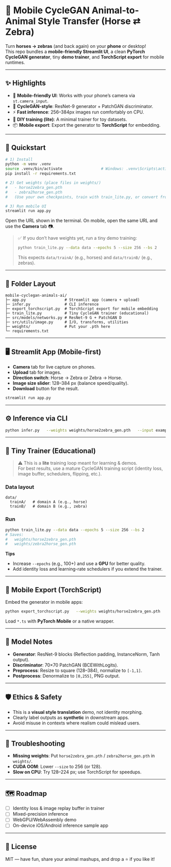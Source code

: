 
# 🦓 Mobile CycleGAN Animal-to-Animal Style Transfer (Horse ⇄ Zebra)

Turn **horses → zebras** (and back again) on your **phone** or desktop!  
This repo bundles a **mobile-friendly Streamlit UI**, a clean **PyTorch CycleGAN generator**, tiny **demo trainer**, and **TorchScript export** for mobile runtimes.

---

## ✨ Highlights

- 📱 **Mobile-friendly UI**: Works with your phone’s camera via `st.camera_input`.
- 🔁 **CycleGAN-style**: ResNet-9 generator + PatchGAN discriminator.
- ⚡ **Fast inference**: 256–384px images run comfortably on CPU.
- 🧠 **DIY training (lite)**: A minimal trainer for toy datasets.
- 📦 **Mobile export**: Export the generator to **TorchScript** for embedding.

---

## 🚀 Quickstart

```bash
# 1) Install
python -m venv .venv
source .venv/bin/activate                 # Windows: .venv\Scripts\activate
pip install -r requirements.txt

# 2) Get weights (place files in weights/)
#   - horse2zebra_gen.pth
#   - zebra2horse_gen.pth
#   (Use your own checkpoints, train with train_lite.py, or convert from existing sources.)

# 3) Run mobile UI
streamlit run app.py
```

Open the URL shown in the terminal. On mobile, open the same URL and use the **Camera** tab 📷.

> ✅ If you don’t have weights yet, run a tiny demo training:
> ```bash
> python train_lite.py --data data --epochs 5 --size 256 --bs 2
> ```
> This expects `data/trainA/` (e.g., horses) and `data/trainB/` (e.g., zebras).

---

## 🧩 Folder Layout

```
mobile-cyclegan-animals-ai/
├─ app.py                 # Streamlit app (camera + upload)
├─ infer.py               # CLI inference
├─ export_torchscript.py  # TorchScript export for mobile embedding
├─ train_lite.py          # Tiny CycleGAN trainer (educational)
├─ src/models/networks.py # ResNet-9 G + PatchGAN D
├─ src/utils/image.py     # I/O, transforms, utilities
├─ weights/               # Put your .pth here
└─ requirements.txt
```

---

## 🖥️ Streamlit App (Mobile-first)

- **Camera** tab for live capture on phones.
- **Upload** tab for images.
- **Direction switch**: Horse → Zebra or Zebra → Horse.
- **Image size slider**: 128–384 px (balance speed/quality).
- **Download** button for the result.

```bash
streamlit run app.py
```

---

## ⚙️ Inference via CLI

```bash
python infer.py   --weights weights/horse2zebra_gen.pth   --input examples/horse.jpg   --output out/zebra.png   --size 256 --device cpu
```

---

## 🧪 Tiny Trainer (Educational)

> ⚠️ This is a **lite** training loop meant for learning & demos.  
> For best results, use a mature CycleGAN training script (identity loss, image buffer, schedulers, flipping, etc.).

### Data layout
```
data/
  trainA/   # domain A (e.g., horse)
  trainB/   # domain B (e.g., zebra)
```

### Run
```bash
python train_lite.py --data data --epochs 5 --size 256 --bs 2
# Saves:
#   weights/horse2zebra_gen.pth
#   weights/zebra2horse_gen.pth
```

**Tips**
- Increase `--epochs` (e.g., 100+) and use a **GPU** for better quality.
- Add identity loss and learning-rate schedulers if you extend the trainer.

---

## 📲 Mobile Export (TorchScript)

Embed the generator in mobile apps:

```bash
python export_torchscript.py   --weights weights/horse2zebra_gen.pth   --out weights/horse2zebra_gen.ts   --size 256
```

Load `*.ts` with **PyTorch Mobile** or a native wrapper.

---

## 🧠 Model Notes

- **Generator**: ResNet-9 blocks (Reflection padding, InstanceNorm, Tanh output).
- **Discriminator**: 70×70 PatchGAN (BCEWithLogits).
- **Preprocess**: Resize to square (128–384), normalize to `[-1,1]`.
- **Postprocess**: Denormalize to `[0,255]`, PNG output.

---

## 🛡️ Ethics & Safety

- This is a **visual style translation** demo, not identity morphing.
- Clearly label outputs as **synthetic** in downstream apps.
- Avoid misuse in contexts where realism could mislead users.

---

## 🔧 Troubleshooting

- **Missing weights**: Put `horse2zebra_gen.pth` / `zebra2horse_gen.pth` in `weights/`.
- **CUDA OOM**: Lower `--size` to 256 (or 128).
- **Slow on CPU**: Try 128–224 px; use TorchScript for speedups.

---

## 🗺️ Roadmap

- [ ] Identity loss & image replay buffer in trainer  
- [ ] Mixed-precision inference  
- [ ] WebGPU/WebAssembly demo  
- [ ] On-device iOS/Android inference sample app

---

## 📜 License

MIT — have fun, share your animal mashups, and drop a ⭐ if you like it!

